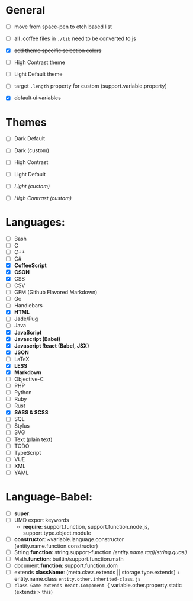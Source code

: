 # General
  - [ ] move from space-pen to etch based list
  - [ ] all .coffee files in `./lib` need to be converted to js
  - [x] ~~add theme specific selection colors~~
  - [ ] High Contrast theme
  - [ ] Light Default theme
  - [ ] target `.length` property for custom (support.variable.property)
  - [x] ~~default ui variables~~



# Themes
  - [ ] Dark Default
  - [ ] Dark (custom)
  - [ ] High Contrast
  - [ ] Light Default
  - [ ] _Light (custom)_
  - [ ] _High Contrast (custom)_


# Languages:
- [ ] Bash
- [ ] C
- [ ] C++
- [ ] C#
- [x] __CoffeeScript__
- [x] __CSON__
- [x] CSS
- [ ] CSV
- [ ] GFM (Github Flavored Markdown)
- [ ] Go
- [ ] Handlebars
- [x] __HTML__
- [ ] Jade/Pug
- [ ] Java
- [x] __JavaScript__
- [x] __Javascript (Babel)__
- [x] __Javascript React (Babel, JSX)__
- [x] __JSON__
- [ ] LaTeX
- [x] __LESS__
- [x] __Markdown__
- [ ] Objective-C
- [ ] PHP
- [ ] Python
- [ ] Ruby
- [ ] Rust
- [x] __SASS & SCSS__
- [ ] SQL
- [ ] Stylus
- [ ] SVG
- [ ] Text (plain text)
- [ ] TODO
- [ ] TypeScript
- [ ] VUE
- [ ] XML
- [ ] YAML

# Language-Babel:
- [ ] __super__:
- [ ] UMD export keywords
    - __require__: support.function, support.function.node.js, support.type.object.module
- [ ] __constructor__: ~variable.language.constructor (entity.name.function.constructor)
- [ ] String.__function__: string.support-function  _(entity.name.tag)(string.quasi)_
- [ ] Math.__function__: builtin/support.function.math
- [ ] document.__function__: support.function.dom
- [ ] extends __className__: (meta.class.extends || storage.type.extends) + entity.name.class `entity.other.inherited-class.js`
- [ ] `class Game extends React.Component {` variable.other.property.static (extends > this)
